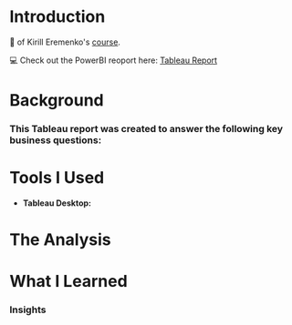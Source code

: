 # Introduction
:mega: of Kirill Eremenko's [course]([https://www.udemy.com/course/microsoft-power-bi-up-running-with-power-bi-desktop](https://www.udemy.com/course/tableau10)).

:computer: Check out the PowerBI reoport here: [Tableau Report](.)
# Background
### This Tableau report was created to answer the following key business questions:
# Tools I Used
- **Tableau Desktop:**
# The Analysis
# What I Learned
### Insights
